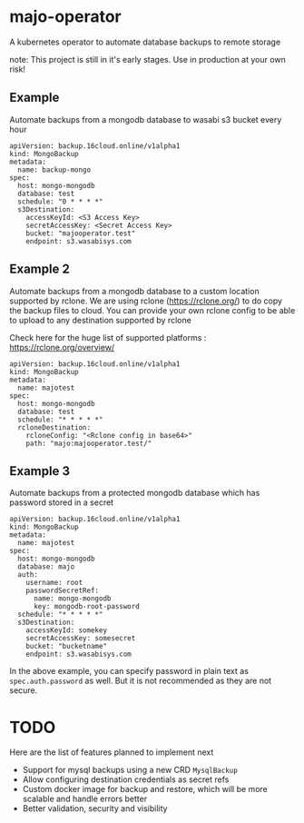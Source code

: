 # majo-operator
A kubernetes operator to automate database backups to remote storage

note: This project is still in it's early stages. Use in production at your own risk!

## Example

Automate backups from a mongodb database to wasabi s3 bucket every hour

```
apiVersion: backup.16cloud.online/v1alpha1
kind: MongoBackup
metadata:
  name: backup-mongo
spec:
  host: mongo-mongodb
  database: test
  schedule: "0 * * * *"
  s3Destination:
    accessKeyId: <S3 Access Key>
    secretAccessKey: <Secret Access Key>
    bucket: "majooperator.test"
    endpoint: s3.wasabisys.com
```

## Example 2

Automate backups from a mongodb database to a custom location supported by rclone.
We are using rclone (https://rclone.org/) to do copy the backup files to cloud.
You can provide your own rclone config to be able to upload to any destination supported by rclone

Check here for the huge list of supported platforms : <https://rclone.org/overview/>

```
apiVersion: backup.16cloud.online/v1alpha1
kind: MongoBackup
metadata:
  name: majotest
spec:
  host: mongo-mongodb
  database: test
  schedule: "* * * * *"
  rcloneDestination:
    rcloneConfig: "<Rclone config in base64>"
    path: "majo:majooperator.test/"
```

## Example 3

Automate backups from a protected mongodb database which has password stored in a
secret

```
apiVersion: backup.16cloud.online/v1alpha1
kind: MongoBackup
metadata:
  name: majotest
spec:
  host: mongo-mongodb
  database: majo
  auth:
    username: root
    passwordSecretRef:
      name: mongo-mongodb
      key: mongodb-root-password
  schedule: "* * * * *"
  s3Destination:
    accessKeyId: somekey
    secretAccessKey: somesecret
    bucket: "bucketname"
    endpoint: s3.wasabisys.com
```

In the above example, you can specify password in plain text as
`spec.auth.password` as well. But it is not recommended as they are not
secure.


# TODO

Here are the list of features planned to implement next

* Support for mysql backups using a new CRD `MysqlBackup`
* Allow configuring destination credentials as secret refs
* Custom docker image for backup and restore, which will be more
  scalable and handle errors better
* Better validation, security and visibility
